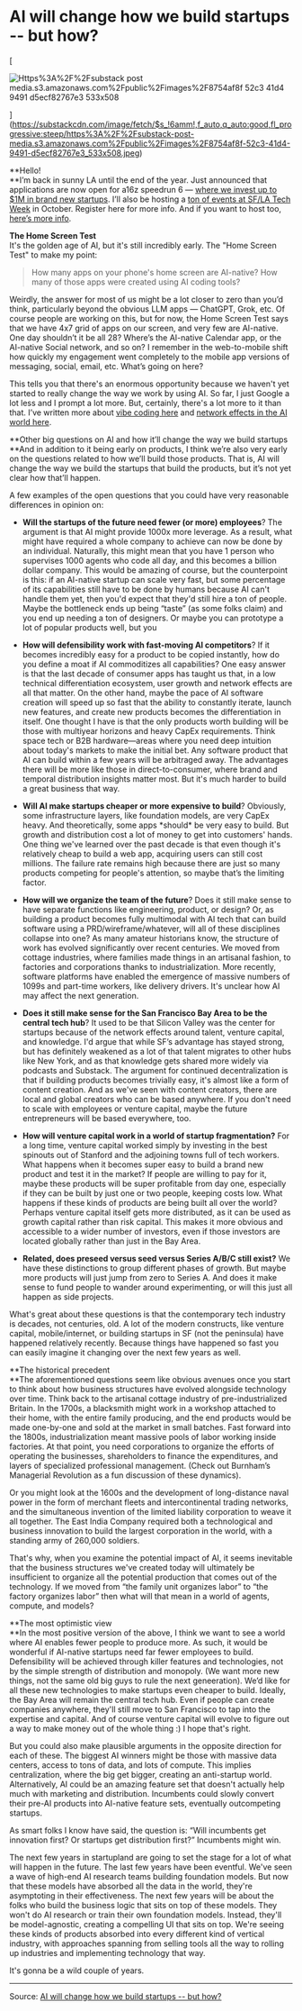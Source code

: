 # AI will change how we build startups -- but how?

[

![Https%3A%2F%2Fsubstack post media.s3.amazonaws.com%2Fpublic%2Fimages%2F8754af8f 52c3 41d4 9491 d5ecf82767e3 533x508](https://substackcdn.com/image/fetch/$s_!6amm!,w_1456,c_limit,f_auto,q_auto:good,fl_progressive:steep/https%3A%2F%2Fsubstack-post-media.s3.amazonaws.com%2Fpublic%2Fimages%2F8754af8f-52c3-41d4-9491-d5ecf82767e3_533x508.jpeg)

](https://substackcdn.com/image/fetch/$s_!6amm!,f_auto,q_auto:good,fl_progressive:steep/https%3A%2F%2Fsubstack-post-media.s3.amazonaws.com%2Fpublic%2Fimages%2F8754af8f-52c3-41d4-9491-d5ecf82767e3_533x508.jpeg)

**Hello!  
**I’m back in sunny LA until the end of the year. Just announced that applications are now open for a16z speedrun 6 — [where we invest up to $1M in brand new startups](https://speedrun006.a16z.com/x). I’ll also be hosting a [ton of events at SF/LA Tech Week](https://www.tech-week.com/) in October. Register here for more info. And if you want to host too, [here’s more info](https://www.tech-week.com/host).

**The Home Screen Test**  
It's the golden age of AI, but it's still incredibly early. The "Home Screen Test" to make my point:

> How many apps on your phone's home screen are AI-native? How many of those apps were created using AI coding tools?

Weirdly, the answer for most of us might be a lot closer to zero than you’d think, particularly beyond the obvious LLM apps — ChatGPT, Grok, etc. Of course people are working on this, but for now, the Home Screen Test says that we have 4x7 grid of apps on our screen, and very few are AI-native. One day shouldn’t it be all 28? Where’s the AI-native Calendar app, or the AI-native Social network, and so on? I remember in the web-to-mobile shift how quickly my engagement went completely to the mobile app versions of messaging, social, email, etc. What’s going on here?

This tells you that there's an enormous opportunity because we haven't yet started to really change the way we work by using AI. So far, I just Google a lot less and I prompt a lot more. But, certainly, there's a lot more to it than that. I’ve written more about [vibe coding here](https://andrewchen.substack.com/p/predictionsthoughts-on-vibe-coding) and [network effects in the AI world here](https://andrewchen.substack.com/p/revenge-of-the-gpt-wrappers-defensibility).

**Other big questions on AI and how it’ll change the way we build startups  
**And in addition to it being early on products, I think we’re also very early on the questions related to how we’ll build those products. That is, AI will change the way we build the startups that build the products, but it’s not yet clear how that’ll happen.

A few examples of the open questions that you could have very reasonable differences in opinion on:

-   **Will the startups of the future need fewer (or more) employees**? The argument is that AI might provide 1000x more leverage. As a result, what might have required a whole company to achieve can now be done by an individual. Naturally, this might mean that you have 1 person who supervises 1000 agents who code all day, and this becomes a billion dollar company. This would be amazing of course, but the counterpoint is this: if an AI-native startup can scale very fast, but some percentage of its capabilities still have to be done by humans because AI can't handle them yet, then you'd expect that they'd still hire a ton of people. Maybe the bottleneck ends up being “taste” (as some folks claim) and you end up needing a ton of designers. Or maybe you can prototype a lot of popular products well, but you
    
-   **How will defensibility work with fast-moving AI competitors**? If it becomes incredibly easy for a product to be copied instantly, how do you define a moat if AI commoditizes all capabilities? One easy answer is that the last decade of consumer apps has taught us that, in a low technical differentiation ecosystem, user growth and network effects are all that matter. On the other hand, maybe the pace of AI software creation will speed up so fast that the ability to constantly iterate, launch new features, and create new products becomes the differentiation in itself. One thought I have is that the only products worth building will be those with multiyear horizons and heavy CapEx requirements. Think space tech or B2B hardware—areas where you need deep intuition about today's markets to make the initial bet. Any software product that AI can build within a few years will be arbitraged away. The advantages there will be more like those in direct-to-consumer, where brand and temporal distribution insights matter most. But it's much harder to build a great business that way.
    
-   **Will AI make startups cheaper or more expensive to build**? Obviously, some infrastructure layers, like foundation models, are very CapEx heavy. And theoretically, some apps \*should\* be very easy to build. But growth and distribution cost a lot of money to get into customers' hands. One thing we've learned over the past decade is that even though it's relatively cheap to build a web app, acquiring users can still cost millions. The failure rate remains high because there are just so many products competing for people's attention, so maybe that’s the limiting factor.
    
-   **How will we organize the team of the future**? Does it still make sense to have separate functions like engineering, product, or design? Or, as building a product becomes fully multimodal with AI tech that can build software using a PRD/wireframe/whatever, will all of these disciplines collapse into one? As many amateur historians know, the structure of work has evolved significantly over recent centuries. We moved from cottage industries, where families made things in an artisanal fashion, to factories and corporations thanks to industrialization. More recently, software platforms have enabled the emergence of massive numbers of 1099s and part-time workers, like delivery drivers. It's unclear how AI may affect the next generation.
    
-   **Does it still make sense for the San Francisco Bay Area to be the central tech hub**? It used to be that Silicon Valley was the center for startups because of the network effects around talent, venture capital, and knowledge. I'd argue that while SF’s advantage has stayed strong, but has definitely weakened as a lot of that talent migrates to other hubs like New York, and as that knowledge gets shared more widely via podcasts and Substack. The argument for continued decentralization is that if building products becomes trivially easy, it's almost like a form of content creation. And as we've seen with content creators, there are local and global creators who can be based anywhere. If you don't need to scale with employees or venture capital, maybe the future entrepreneurs will be based everywhere, too.
    
-   **How will venture capital work in a world of startup fragmentation?** For a long time, venture capital worked simply by investing in the best spinouts out of Stanford and the adjoining towns full of tech workers. What happens when it becomes super easy to build a brand new product and test it in the market? If people are willing to pay for it, maybe these products will be super profitable from day one, especially if they can be built by just one or two people, keeping costs low. What happens if these kinds of products are being built all over the world? Perhaps venture capital itself gets more distributed, as it can be used as growth capital rather than risk capital. This makes it more obvious and accessible to a wider number of investors, even if those investors are located globally rather than just in the Bay Area.
    
-   **Related, does preseed versus seed versus Series A/B/C still exist?** We have these distinctions to group different phases of growth. But maybe more products will just jump from zero to Series A. And does it make sense to fund people to wander around experimenting, or will this just all happen as side projects.
    

What's great about these questions is that the contemporary tech industry is decades, not centuries, old. A lot of the modern constructs, like venture capital, mobile/internet, or building startups in SF (not the peninsula) have happened relatively recently. Because things have happened so fast you can easily imagine it changing over the next few years as well.

**The historical precedent  
**The aforementioned questions seem like obvious avenues once you start to think about how business structures have evolved alongside technology over time. Think back to the artisanal cottage industry of pre-industrialized Britain. In the 1700s, a blacksmith might work in a workshop attached to their home, with the entire family producing, and the end products would be made one-by-one and sold at the market in small batches. Fast forward into the 1800s, industrialization meant massive pools of labor working inside factories. At that point, you need corporations to organize the efforts of operating the businesses, shareholders to finance the expenditures, and layers of specialized professional management. (Check out Burnham’s Managerial Revolution as a fun discussion of these dynamics).

Or you might look at the 1600s and the development of long-distance naval power in the form of merchant fleets and intercontinental trading networks, and the simultaneous invention of the limited liability corporation to weave it all together. The East India Company required both a technological and business innovation to build the largest corporation in the world, with a standing army of 260,000 soldiers.

That's why, when you examine the potential impact of AI, it seems inevitable that the business structures we've created today will ultimately be insufficient to organize all the potential production that comes out of the technology. If we moved from “the family unit organizes labor” to “the factory organizes labor” then what will that mean in a world of agents, compute, and models?

**The most optimistic view  
**In the most positive version of the above, I think we want to see a world where AI enables fewer people to produce more. As such, it would be wonderful if AI-native startups need far fewer employees to build. Defensibility will be achieved through killer features and technologies, not by the simple strength of distribution and monopoly. (We want more new things, not the same old big guys to rule the next geneeration). We’d like for all these new technologies to make startups even cheaper to build. Ideally, the Bay Area will remain the central tech hub. Even if people can create companies anywhere, they'll still move to San Francisco to tap into the expertise and capital. And of course venture capital will evolve to figure out a way to make money out of the whole thing :) I hope that's right.

But you could also make plausible arguments in the opposite direction for each of these. The biggest AI winners might be those with massive data centers, access to tons of data, and lots of compute. This implies centralization, where the big get bigger, creating an anti-startup world. Alternatively, AI could be an amazing feature set that doesn't actually help much with marketing and distribution. Incumbents could slowly convert their pre-AI products into AI-native feature sets, eventually outcompeting startups.

As smart folks I know have said, the question is: “Will incumbents get innovation first? Or startups get distribution first?” Incumbents might win.

The next few years in startupland are going to set the stage for a lot of what will happen in the future. The last few years have been eventful. We've seen a wave of high-end AI research teams building foundation models. But now that these models have absorbed all the data in the world, they're asymptoting in their effectiveness. The next few years will be about the folks who build the business logic that sits on top of these models. They won't do AI research or train their own foundation models. Instead, they'll be model-agnostic, creating a compelling UI that sits on top. We're seeing these kinds of products absorbed into every different kind of vertical industry, with approaches spanning from selling tools all the way to rolling up industries and implementing technology that way.

It's gonna be a wild couple of years.

---
Source: [AI will change how we build startups -- but how?](https://andrewchen.substack.com/p/ai-will-change-how-we-build-startups?utm_source=tldrnewsletter)